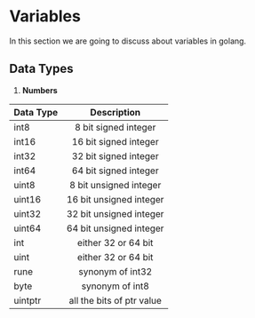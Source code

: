 # Variables
In this section we are going to discuss about variables in golang.

## Data Types

1. **Numbers**

| Data Type         | Description                |
| ------------------|:---------------------------------------:|
| int8              | 8 bit signed integer       |
| int16             | 16 bit signed integer      |
| int32             | 32 bit signed integer      |
| int64             | 64 bit signed integer      |
| uint8             | 8 bit unsigned integer     |
| uint16            | 16 bit unsigned integer    |
| uint32            | 32 bit unsigned integer    |
| uint64            | 64 bit unsigned integer    |
| int               | either 32 or 64 bit        |
| uint              | either 32 or 64 bit        |
| rune              | synonym of int32           |
| byte              | synonym of int8            |
| uintptr           | all the bits of ptr value  |